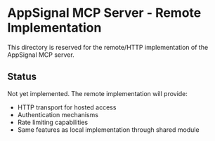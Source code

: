 # AppSignal MCP Server - Remote Implementation

This directory is reserved for the remote/HTTP implementation of the AppSignal MCP server.

## Status

Not yet implemented. The remote implementation will provide:
- HTTP transport for hosted access
- Authentication mechanisms
- Rate limiting capabilities
- Same features as local implementation through shared module